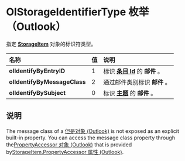
# OlStorageIdentifierType 枚举 （Outlook）

指定  **[StorageItem](41776bc3-b838-2755-fd6b-3b5012fb9ae5.md)** 对象的标识符类型。



|**名称**|**值**|**说明**|
|:-----|:-----|:-----|
|**olIdentifyByEntryID**|1|标识 **[条目 Id](5489c6df-8bd5-db6a-9d06-abe224813feb.md)** 的 **邮件** 。|
|**olIdentifyByMessageClass**|2|通过邮件类别标识 **邮件** 。|
|**olIdentifyBySubject**|0|标识 **[主题](50533838-ad7a-ce4a-4b9e-7923d2868c41.md)** 的 **邮件** 。|

## 说明

The message class of a [但是对象 (Outlook)](41776bc3-b838-2755-fd6b-3b5012fb9ae5.md) is not exposed as an explicit built-in property. You can access the message class property through the[PropertyAccessor 对象 (Outlook)](2fc91e13-703c-3ec9-9066-ffee7144306c.md) that is provided by[StorageItem.PropertyAccessor 属性 (Outlook)](36891e1c-a543-bbe5-c4db-b9d75cf38833.md).

